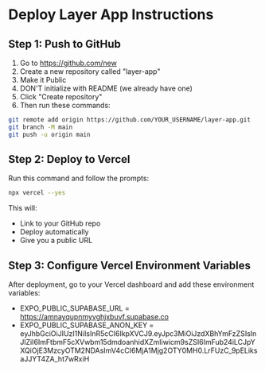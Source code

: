 # Deploy Layer App Instructions

## Step 1: Push to GitHub

1. Go to https://github.com/new
2. Create a new repository called "layer-app"
3. Make it Public
4. DON'T initialize with README (we already have one)
5. Click "Create repository"
6. Then run these commands:

```bash
git remote add origin https://github.com/YOUR_USERNAME/layer-app.git
git branch -M main
git push -u origin main
```

## Step 2: Deploy to Vercel

Run this command and follow the prompts:

```bash
npx vercel --yes
```

This will:
- Link to your GitHub repo
- Deploy automatically
- Give you a public URL

## Step 3: Configure Vercel Environment Variables

After deployment, go to your Vercel dashboard and add these environment variables:
- EXPO_PUBLIC_SUPABASE_URL = https://amnayqupnmyvghjxbuvf.supabase.co
- EXPO_PUBLIC_SUPABASE_ANON_KEY = eyJhbGciOiJIUzI1NiIsInR5cCI6IkpXVCJ9.eyJpc3MiOiJzdXBhYmFzZSIsInJlZiI6ImFtbmF5cXVwbm15dmdoanhidXZmIiwicm9sZSI6ImFub24iLCJpYXQiOjE3MzcyOTM2NDAsImV4cCI6MjA1Mjg2OTY0MH0.LrFUzC_9pELiksaJJYT4ZA_ht7wRxiH